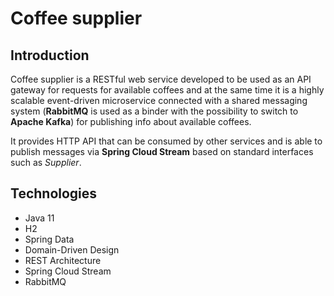 # Coffee supplier

## Introduction

Coffee supplier is a RESTful web service developed to be used as an API gateway for requests for available coffees and 
at the same time it is a highly scalable event-driven microservice connected with a shared messaging system (**RabbitMQ** 
is used as a binder with the possibility to switch to **Apache Kafka**) for publishing info about available coffees.

It provides HTTP API that can be consumed by other services and is able to publish messages via **Spring Cloud Stream** 
based on standard interfaces such as _Supplier<T>_.

## Technologies

- Java 11
- H2
- Spring Data
- Domain-Driven Design
- REST Architecture
- Spring Cloud Stream
- RabbitMQ
